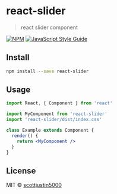 # react-slider

> react slider component

[![NPM](https://img.shields.io/npm/v/react-slider.svg)](https://www.npmjs.com/package/react-slider) [![JavaScript Style Guide](https://img.shields.io/badge/code_style-standard-brightgreen.svg)](https://standardjs.com)

## Install

```bash
npm install --save react-slider
```

## Usage

```jsx
import React, { Component } from 'react'

import MyComponent from 'react-slider'
import 'react-slider/dist/index.css'

class Example extends Component {
  render() {
    return <MyComponent />
  }
}
```

## License

MIT © [scottjustin5000](https://github.com/scottjustin5000)
